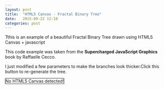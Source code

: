 ```yaml
---
layout: post
title:  "HTML5 Canvas - Fractal Binary Tree"
date:   2015-09-22 12:10
categories: post
---
```

<p>Tthis is an example of a beautiful Fractal Binary Tree drawn using HTML5 Canvas + javascript</p>
<p>This code example was taken from the <b>Supercharged JavaScript Graphics</b> book by Raffaelle Cecco.</p>
<p>I just modified a few parameters to make the branches look thicker.</p<
<p>Click <span class="fractalTreeButton">this button</span> to re-generate the tree.</p>


<canvas id="canvas" width = "640" height = "480" style="border:1px solid"> No HTML5 Canvas detected!
</canvas>
<script src="/js/canvasExperiments/jsFractalBinaryTree01.js"></script>

